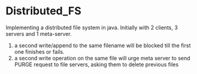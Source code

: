 Distributed_FS
==============

Implementing a distributed file system in java. Initially with 2 clients, 3 servers and 1 meta-server.

1. a second write/append to the same filename will be blocked till the first one finishes or fails.
2. a second write operation on the same file will urge meta server to send PURGE request to file servers, asking them to delete previous files
